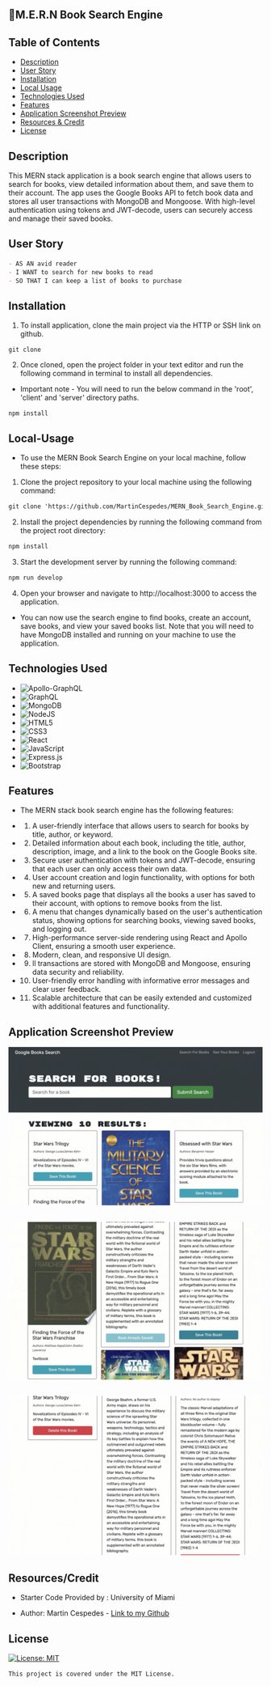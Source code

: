 ## :book:M.E.R.N Book Search Engine


## Table of Contents

- [Description](#description)
- [User Story](#user-story)
- [Installation](#installation)
- [Local Usage](#Local-Usage)
- [Technologies Used](#technologies-used)
- [Features](#features)
- [Application Screenshot Preview](#application-screenshot-preview)
- [Resources & Credit](#resourcescredit)
- [License](#License)

## Description

This MERN stack application is a book search engine that allows users to search for books, view detailed information about them, and save them to their account. The app uses the Google Books API to fetch book data and stores all user transactions with MongoDB and Mongoose. With high-level authentication using tokens and JWT-decode, users can securely access and manage their saved books.

## User Story

```md
- AS AN avid reader
- I WANT to search for new books to read
- SO THAT I can keep a list of books to purchase
```

## Installation

1. To install application, clone the main project via the HTTP or SSH link on github.

```
git clone
```

2. Once cloned, open the project folder in your text editor and run the following command in terminal to install all dependencies.

- Important note - You will need to run the below command in the 'root', 'client' and 'server' directory paths.

```
npm install
```

## Local-Usage

- To use the MERN Book Search Engine on your local machine, follow these steps:

1. Clone the project repository to your local machine using the following command:

```md
git clone 'https://github.com/MartinCespedes/MERN_Book_Search_Engine.git'
```

2. Install the project dependencies by running the following command from the project root directory:

```md
npm install
```

3. Start the development server by running the following command:

```md
npm run develop
```

4. Open your browser and navigate to http://localhost:3000 to access the application.

- You can now use the search engine to find books, create an account, save books, and view your saved books list. Note that you will need to have MongoDB installed and running on your machine to use the application.

## Technologies Used

- ![Apollo-GraphQL](https://img.shields.io/badge/-ApolloGraphQL-311C87?style=for-the-badge&logo=apollo-graphql)
- ![GraphQL](https://img.shields.io/badge/-GraphQL-E10098?style=for-the-badge&logo=graphql&logoColor=white)
- ![MongoDB](https://img.shields.io/badge/MongoDB-%234ea94b.svg?style=for-the-badge&logo=mongodb&logoColor=white)
- ![NodeJS](https://img.shields.io/badge/node.js-6DA55F?style=for-the-badge&logo=node.js&logoColor=white)
- ![HTML5](https://img.shields.io/badge/html5-%23E34F26.svg?style=for-the-badge&logo=html5&logoColor=white)
- ![CSS3](https://img.shields.io/badge/css3-%231572B6.svg?style=for-the-badge&logo=css3&logoColor=white)
- ![React](https://img.shields.io/badge/react-%2320232a.svg?style=for-the-badge&logo=react&logoColor=%2361DAFB)
- ![JavaScript](https://img.shields.io/badge/javascript-%23323330.svg?style=for-the-badge&logo=javascript&logoColor=%23F7DF1E)
- ![Express.js](https://img.shields.io/badge/express.js-%23404d59.svg?style=for-the-badge&logo=express&logoColor=%2361DAFB)
- ![Bootstrap](https://img.shields.io/badge/bootstrap-%23563D7C.svg?style=for-the-badge&logo=bootstrap&logoColor=white)

## Features

- The MERN stack book search engine has the following features:

- 1. A user-friendly interface that allows users to search for books by title, author, or keyword.

- 2. Detailed information about each book, including the title, author, description, image, and a link to the book on the Google Books site.

- 3. Secure user authentication with tokens and JWT-decode, ensuring that each user can only access their own data.

- 4. User account creation and login functionality, with options for both new and returning users.

- 5. A saved books page that displays all the books a user has saved to their account, with options to remove books from the list.

- 6. A menu that changes dynamically based on the user's authentication status, showing options for searching books, viewing saved books, and logging out.

- 7. High-performance server-side rendering using React and Apollo Client, ensuring a smooth user experience.

- 8. Modern, clean, and responsive UI design.

- 9. ll transactions are stored with MongoDB and Mongoose, ensuring data security and reliability.

- 10. User-friendly error handling with informative error messages and clear user feedback.

- 11. Scalable architecture that can be easily extended and customized with additional features and functionality.

## Application Screenshot Preview

![ScreenShot-1](./assets/mern_book_search_1_screenshot.png)

##

![ScreenShot-2](./assets/mern_book_search_2_screenshot.png)

##

![ScreenShot-3](./assets/mern_book_search_3_screenshot.png)

## Resources/Credit

- Starter Code Provided by : University of Miami

- Author: Martin Cespedes - [Link to my Github](https://github.com/MartinCespedes)

## License

[![License: MIT](https://img.shields.io/badge/License-MIT-yellow.svg)](https://opensource.org/licenses/MIT)

```
This project is covered under the MIT License.
```
